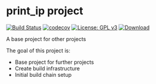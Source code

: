 # print_ip project

[![Build Status][travis-badge]][travis-link]
[![codecov][codecov-badge]][codecov-link]
[![License: GPL v3][license-badge]](LICENSE.md)
[![Download][bintray-badge]][bintray-link]

A base project for other projects

The goal of this project is:

* Base project for further projects
* Create build infrastructure
* Initial build chain setup

[travis-badge]:    https://travis-ci.org/ortus-art/print_ip.svg?branch=master
[travis-link]:     https://travis-ci.org/ortus-art/print_ip
[license-badge]:   https://img.shields.io/badge/License-GPL%20v3-blue.svg
[codecov-badge]:   https://codecov.io/gh/ortus-art/print_ip/branch/master/graph/badge.svg
[codecov-link]:    https://codecov.io/gh/ortus-art/print_ip
[bintray-badge]:   https://api.bintray.com/packages/ortus-art/course/print_ip/images/download.svg
[bintray-link]:    https://bintray.com/ortus-art/course/print_ip/_latestVersion